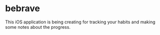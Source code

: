 # bebrave
This iOS application is being creating for tracking your habits and making some notes about the progress.
